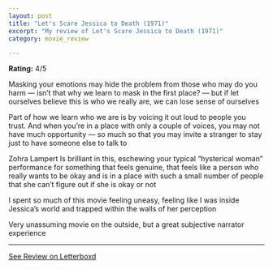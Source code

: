 ```yaml
---
layout: post
title: "Let's Scare Jessica to Death (1971)"
excerpt: "My review of Let's Scare Jessica to Death (1971)"
category: movie_review

---
```


**Rating:** 4/5

Masking your emotions may hide the problem from those who may do you harm — isn’t that why we learn to mask in the first place? — but if let ourselves believe this is who we really are, we can lose sense of ourselves 

Part of how we learn who we are is by voicing it out loud to people you trust. And when you’re in a place with only a couple of voices, you may not have much opportunity — so much so that you may invite a stranger to stay just to have someone else to talk to

Zohra Lampert Is brilliant in this, eschewing your typical “hysterical woman” performance for something that feels genuine, that feels like a person who really wants to be okay and is in a place with such a small number of people that she can’t figure out if she is okay or not

I spent so much of this movie feeling uneasy, feeling like I was inside Jessica’s world and trapped within the walls of her perception

Very unassuming movie on the outside, but a great subjective narrator experience

<hr>

[See Review on Letterboxd](https://boxd.it/42nyN3)
